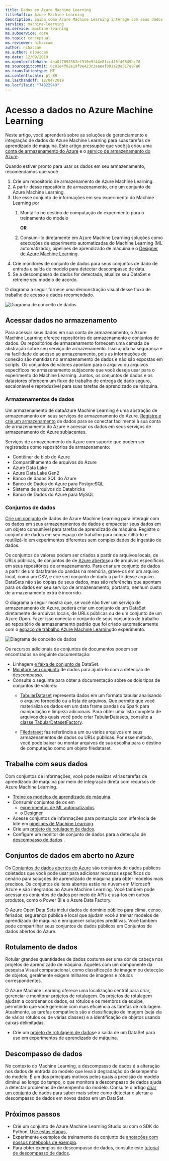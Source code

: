 ```yaml
---
title: Dados em Azure Machine Learning
titleSuffix: Azure Machine Learning
description: Saiba como Azure Machine Learning interage com seus dados e como eles são utilizados em seus experimentos de aprendizado de máquina.
services: machine-learning
ms.service: machine-learning
ms.subservice: core
ms.topic: conceptual
ms.reviewer: nibaccam
author: nibaccam
ms.author: nibaccam
ms.date: 12/09/2019
ms.openlocfilehash: 4ea0f7092862ef910e9f44e81cc4f5f40849bc70
ms.sourcegitcommit: 6c01e4f82e19f9e423c3aaeaf801a29a517e97a0
ms.translationtype: MT
ms.contentlocale: pt-BR
ms.lasthandoff: 12/04/2019
ms.locfileid: "74822949"
---
```

# <a name="data-access-in-azure-machine-learning"></a>Acesso a dados no Azure Machine Learning

Neste artigo, você aprenderá sobre as soluções de gerenciamento e integração de dados do Azure Machine Learning para suas tarefas de aprendizado de máquina. Este artigo pressupõe que você já criou uma [conta de armazenamento do Azure](https://docs.microsoft.comazure/storage/common/storage-quickstart-create-account?tabs=azure-portal) e o [serviço de armazenamento do Azure](https://docs.microsoft.com/azure/storage/common/storage-introduction).

Quando estiver pronto para usar os dados em seu armazenamento, recomendamos que você

1. Crie um repositório de armazenamento de Azure Machine Learning.
2. A partir desse repositório de armazenamento, crie um conjunto de Azure Machine Learning. 
3. Use esse conjunto de informações em seu experimento do Machine Learning por 
    1. Montá-lo no destino de computação do experimento para o treinamento do modelo

        **OR** 

    1. Consumi-lo diretamente em Azure Machine Learning soluções como execuções de experimento automatizadas do Machine Learning (ML automatizado), pipelines de aprendizado de máquina e o [Designer de Azure Machine Learning](concept-designer.md).
4. Crie monitores de conjunto de dados para seus conjuntos de dado de entrada e saída de modelo para detectar descompasso de data. 
5. Se a descompasso de dados for detectada, atualize seu DataSet e retreine seu modelo de acordo.

O diagrama a seguir fornece uma demonstração visual desse fluxo de trabalho de acesso a dados recomendado.

![Diagrama de conceito de dados](media/concept-data/data-concept-diagram.svg)

## <a name="access-data-in-storage"></a>Acessar dados no armazenamento

Para acessar seus dados em sua conta de armazenamento, o Azure Machine Learning oferece repositórios de armazenamento e conjuntos de dados. Os repositórios de armazenamento fornecem uma camada de abstração sobre seu serviço de armazenamento. Isso ajuda na segurança e na facilidade de acesso ao armazenamento, pois as informações de conexão são mantidas no armazenamento de dados e não são expostas em scripts. Os conjuntos de valores apontam para o arquivo ou arquivos específicos no armazenamento subjacente que você deseja usar para o experimento do Machine Learning. Juntos, os conjuntos de dados e os datastores oferecem um fluxo de trabalho de entrega de dado seguro, escalonável e reproduzível para suas tarefas de aprendizado de máquina.

### <a name="datastores"></a>Armazenamentos de dados

Um armazenamento de dataAzure Machine Learning é uma abstração de armazenamento em seus serviços de armazenamento do Azure. [Registre e crie um armazenamento](how-to-access-data.md) de dados para se conectar facilmente à sua conta de armazenamento do Azure e acessar os dados em seus serviços de armazenamento do Azure subjacentes.

Serviços de armazenamento do Azure com suporte que podem ser registrados como repositórios de armazenamento:
+ Contêiner de blob do Azure
+ Compartilhamento de arquivos do Azure
+ Azure Data Lake
+ Azure Data Lake Gen2
+ Banco de dados SQL do Azure
+ Banco de Dados do Azure para PostgreSQL
+ Sistema de arquivos do Databricks
+ Banco de Dados do Azure para MySQL

### <a name="datasets"></a>Conjuntos de dados

[Crie um conjunto](how-to-create-register-datasets.md) de dados de Azure Machine Learning para interagir com os dados em seus armazenamentos de dados e empacotar seus dados em um objeto consumível para tarefas de aprendizado de máquina. Registre o conjunto de dados em seu espaço de trabalho para compartilhá-lo e reutilizá-lo em experimentos diferentes sem complexidades de ingestão de dados.

Os conjuntos de valores podem ser criados a partir de arquivos locais, de URLs públicas, de conjuntos de de [Azure abertos](#open)ou de arquivos específicos em seus repositórios de armazenamento. Para criar um conjunto de dados a partir de um dataframe do pandas na memória, grave-os em um arquivo local, como um CSV, e crie seu conjunto de dado a partir desse arquivo. DataSets não são cópias de seus dados, mas são referências que apontam para os dados em seu serviço de armazenamento, portanto, nenhum custo de armazenamento extra é incorrido. 

O diagrama a seguir mostra que, se você não tiver um serviço de armazenamento do Azure, poderá criar um conjunto de um DataSet diretamente de arquivos locais, de URLs públicas ou de um conjunto de um Azure Open. Fazer isso conecta o conjunto de seus conjuntos de trabalho ao repositório de armazenamento padrão que foi criado automaticamente com o [espaço de trabalho Azure Machine Learning](concept-workspace.md)do experimento.

![Diagrama de conceito de dados](media/concept-data/dataset-workflow.svg)

Os recursos adicionais de conjuntos de documentos podem ser encontrados na seguinte documentação:

+ Linhagem [e faixa de conjunto de](how-to-version-track-datasets.md) DataSet.
+ [Monitore seu conjunto](how-to-monitor-datasets.md) de dados para ajudá-lo com a detecção de descompasso.
+  Consulte o seguinte para obter a documentação sobre os dois tipos de conjuntos de valores:
    + [TabularDataset](https://docs.microsoft.com/python/api/azureml-core/azureml.data.tabulardataset?view=azure-ml-py) representa dados em um formato tabular analisando o arquivo fornecido ou a lista de arquivos. Que permite que você materializa os dados em um data frame pandas ou Spark para manipulação e limpeza adicionais. Para obter uma lista completa de arquivos dos quais você pode criar TabularDatasets, consulte a [classe TabularDatasetFactory](https://aka.ms/tabulardataset-api-reference).

    + [Filedataset](https://docs.microsoft.com/python/api/azureml-core/azureml.data.file_dataset.filedataset?view=azure-ml-py) faz referência a um ou vários arquivos em seus armazenamentos de dados ou URLs públicas. Por esse método, você pode baixar ou montar arquivos de sua escolha para o destino de computação como um objeto filedataset.

## <a name="work-with-your-data"></a>Trabalhe com seus dados

Com conjuntos de informações, você pode realizar várias tarefas de aprendizado de máquina por meio de integração direta com recursos de Azure Machine Learning. 

+ [Treine os modelos de aprendizado de máquina](how-to-train-with-datasets.md).
+ Consumir conjuntos de os em 
     + [experimentos de ML automatizados](how-to-create-portal-experiments.md)
     + o [Designer](tutorial-designer-automobile-price-train-score.md#import-data) 
+ Acesse conjuntos de informações para pontuação com inferência de lote em [pipelines de Machine Learning](how-to-create-your-first-pipeline.md).
+ Crie um [projeto de rotulagem de dados](#label).
+ Configure um monitor de conjunto de dados para a detecção de [descompasso de dados](#drift) .

<a name="open"></a>

## <a name="azure-open-datasets"></a>Conjuntos de dados em aberto no Azure

Os [Conjuntos de dados abertos do Azure](how-to-create-register-datasets.md#create-datasets-with-azure-open-datasets) são conjuntos de dados públicos coletados que você pode usar para adicionar recursos específicos do cenário para soluções de aprendizado de máquina para obter modelos mais precisos. Os conjuntos de itens abertos estão na nuvem em Microsoft Azure e são integrados ao Azure Machine Learning. Você também pode acessar os conjuntos de dados por meio de APIs e usá-los em outros produtos, como o Power BI e o Azure Data Factory.

O Azure Open Data Sets inclui dados de domínio público para clima, censo, feriados, segurança pública e local que ajudam você a treinar modelos de aprendizado de máquina e enriquecer soluções preditivas. Você também pode compartilhar seus conjuntos de dados públicos em Conjuntos de dados abertos do Azure.

<a name="label"></a>

## <a name="data-labeling"></a>Rotulamento de dados

Rotular grandes quantidades de dados costuma ser uma dor de cabeça nos projetos de aprendizado de máquina. Aqueles com um componente da pesquisa Visual computacional, como classificação de imagem ou detecção de objetos, geralmente exigem milhares de imagens e rótulos correspondentes.

O Azure Machine Learning oferece uma localização central para criar, gerenciar e monitorar projetos de rotulagem. Os projetos de rotulagem ajudam a coordenar os dados, os rótulos e os membros da equipe, permitindo que você gerencie com mais eficiência as tarefas de rotulagem. Atualmente, as tarefas compatíveis são a classificação de imagem (seja ela de vários rótulos ou de várias classes) e a identificação de objetos usando caixas delimitadas.

+ Crie um [projeto de rotulagem de dados](how-to-create-labeling-projects.md)e a saída de um DataSet para uso em experimentos de aprendizado de máquina.

<a name="drift"></a>

## <a name="data-drift"></a>Descompasso de dados

No contexto do Machine Learning, a descompasso de dados é a alteração nos dados de entrada do modelo que leva à degradação do desempenho do modelo. É um dos principais motivos pelos quais a precisão do modelo diminui ao longo do tempo, o que monitora a descompasso de dados ajuda a detectar problemas de desempenho do modelo.
Consulte o artigo [criar um conjunto de](how-to-monitor-datasets.md) dados para saber mais sobre como detectar e alertar a descompasso de dados em novos dados em um DataSet.

## <a name="next-steps"></a>Próximos passos 

+ Crie um conjunto de Azure Machine Learning Studio ou com o SDK do Python, [Use estas etapas.](how-to-create-register-datasets.md)
+ Experimente exemplos de treinamento de conjunto de [anotações com nossos notebooks de exemplo](https://aka.ms/dataset-tutorial).
+ Para obter exemplos de descompasso de dados, consulte este [tutorial de descompasso de dados](https://aka.ms/datadrift-notebook).